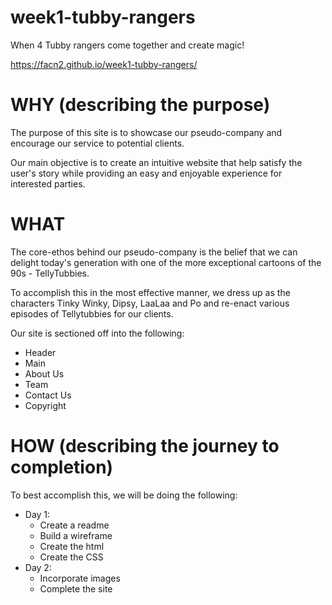 # week1-tubby-rangers
When 4 Tubby rangers come together and create magic! 

https://facn2.github.io/week1-tubby-rangers/

# WHY (describing the purpose)
The purpose of this site is to showcase our pseudo-company and encourage our service to potential clients. 

Our main objective is to create an intuitive website that help satisfy the user's story while providing an easy and enjoyable experience for interested parties.


# WHAT

The core-ethos behind our pseudo-company is the belief that we can delight today's generation with one of the more exceptional cartoons of the 90s - TellyTubbies.

To accomplish this in the most effective manner, we dress up as the characters Tinky Winky, Dipsy, LaaLaa and Po and re-enact various episodes of Tellytubbies for our clients. 

Our site is sectioned off into the following:
  - Header
  - Main
  - About Us
  - Team
  - Contact Us
  - Copyright


# HOW (describing the journey to completion)
To best accomplish this, we will be doing the following:
- Day 1:
  - Create a readme
  - Build a wireframe
  - Create the html
  - Create the CSS
- Day 2:
  - Incorporate images
  - Complete the site
